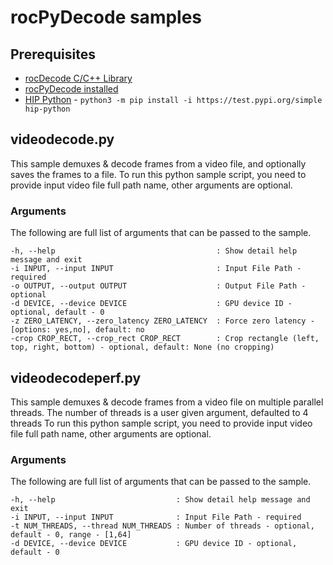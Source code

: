 # rocPyDecode samples

## Prerequisites
* [rocDecode C/C++ Library](https://github.com/ROCm/rocDecode)
* [rocPyDecode installed](../README.md#rocpydecode-install)
* [HIP Python](https://rocm.docs.amd.com/projects/hip-python/en/latest/index.html) - `python3 -m pip install -i https://test.pypi.org/simple hip-python`

## videodecode.py

This sample demuxes & decode frames from a video file, and optionally saves the frames to a file. 
To run this python sample script, you need to provide input video file full path name, other arguments are optional.

### Arguments
The following are full list of arguments that can be passed to the sample.
```
-h, --help                                    : Show detail help message and exit
-i INPUT, --input INPUT                       : Input File Path - required
-o OUTPUT, --output OUTPUT                    : Output File Path - optional
-d DEVICE, --device DEVICE                    : GPU device ID - optional, default - 0
-z ZERO_LATENCY, --zero_latency ZERO_LATENCY  : Force zero latency - [options: yes,no], default: no
-crop CROP_RECT, --crop_rect CROP_RECT        : Crop rectangle (left, top, right, bottom) - optional, default: None (no cropping)
```

## videodecodeperf.py

This sample demuxes & decode frames from a video file on multiple parallel threads. The number of threads is a user given argument, defaulted to 4 threads
To run this python sample script, you need to provide input video file full path name, other arguments are optional.

### Arguments
The following are full list of arguments that can be passed to the sample.
```
-h, --help                           : Show detail help message and exit
-i INPUT, --input INPUT              : Input File Path - required
-t NUM_THREADS, --thread NUM_THREADS : Number of threads - optional, default - 0, range - [1,64]
-d DEVICE, --device DEVICE           : GPU device ID - optional, default - 0
```